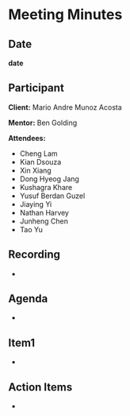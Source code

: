 # Meeting Minutes
## Date
**date**
## Participant
**Client:** Mario Andre Munoz Acosta

**Mentor:** Ben Golding

**Attendees:**
- Cheng Lam
- Kian Dsouza
- Xin Xiang
- Dong Hyeog Jang
- Kushagra Khare
- Yusuf Berdan Guzel
- Jiaying Yi
- Nathan Harvey
- Junheng Chen
- Tao Yu

## Recording
- 

## Agenda
- 

## Item1
- 

## Action Items
- 